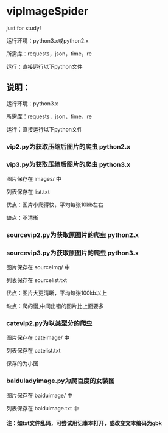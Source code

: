 # vipImageSpider
just for study!

运行环境：python3.x或python2.x

所需库：requests，json，time，re

运行：直接运行以下python文件

## 说明：


运行环境：python3.x

所需库：requests，json，time，re

运行：直接运行以下python文件


### vip2.py为获取压缩后图片的爬虫 python2.x

### vip3.py为获取压缩后图片的爬虫 python3.x

图片保存在 images/ 中

列表保存在 list.txt

优点：图片小爬得快，平均每张10kb左右

缺点：不清晰


### sourcevip2.py为获取原图片的爬虫 python2.x

### sourcevip3.py为获取原图片的爬虫 python3.x

图片保存在 sourceImg/ 中

列表保存在 sourcelist.txt

优点：图片大更清晰，平均每张100kb以上

缺点：爬的慢,中间出错的图片比上面要多


### catevip2.py为以类型分的爬虫

图片保存在 cateimage/ 中

列表保存在 catelist.txt

保存的为小图

### baiduladyimage.py为爬百度的女装图

图片保存在 baiduimage/ 中

列表保存在 baiduimage.txt 中


#### 注：如txt文件乱码，可尝试用记事本打开，或改变文本编码为gbk
